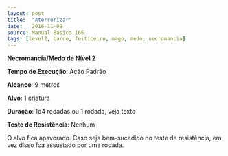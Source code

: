 ```yaml
---
layout: post
title:  "Aterrorizar"
date:   2016-11-09
source: Manual Básico.165
tags: [level2, bardo, feiticeiro, mago, medo, necromancia]
---
```


**Necromancia/Medo de Nível 2**

**Tempo de Execução**: Ação Padrão

**Alcance**: 9 metros

**Alvo**: 1 criatura

**Duração**: 1d4 rodadas ou 1 rodada, veja texto

**Teste de Resistência**: Nenhum

O alvo fica apavorado. Caso seja bem-sucedido no teste de resistência, em vez
disso fca assustado por uma rodada.